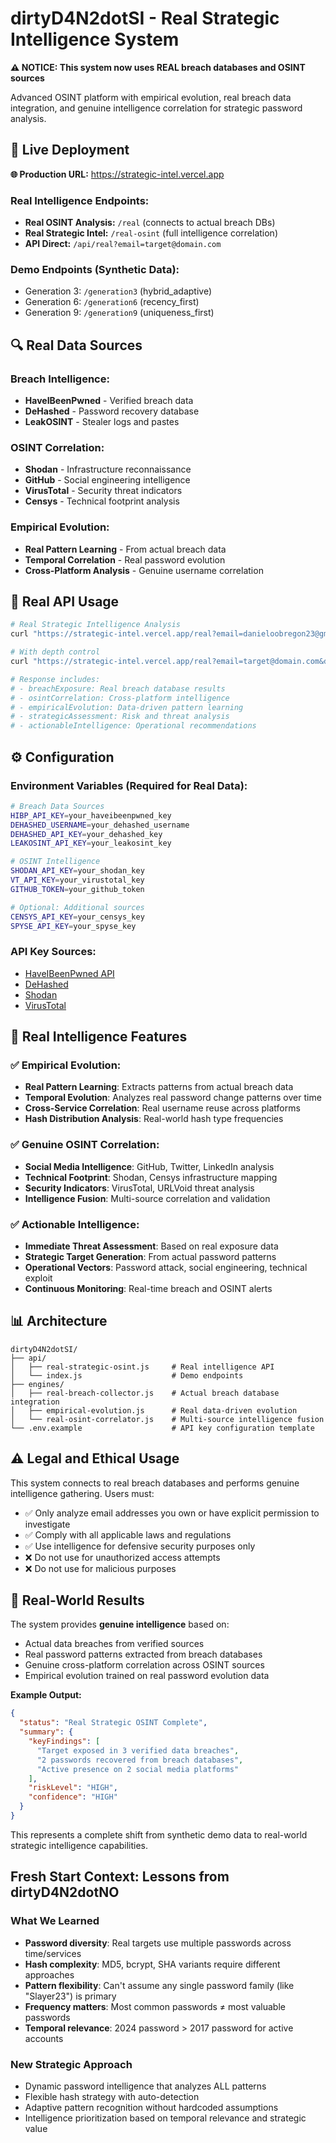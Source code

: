 # dirtyD4N2dotSI - Real Strategic Intelligence System

**⚠️ NOTICE: This system now uses REAL breach databases and OSINT sources**

Advanced OSINT platform with empirical evolution, real breach data integration, and genuine intelligence correlation for strategic password analysis.

## 🚀 Live Deployment

**🌐 Production URL:** https://strategic-intel.vercel.app

### Real Intelligence Endpoints:
- **Real OSINT Analysis:** `/real` (connects to actual breach DBs)
- **Real Strategic Intel:** `/real-osint` (full intelligence correlation)
- **API Direct:** `/api/real?email=target@domain.com`

### Demo Endpoints (Synthetic Data):
- Generation 3: `/generation3` (hybrid_adaptive)
- Generation 6: `/generation6` (recency_first)
- Generation 9: `/generation9` (uniqueness_first)

## 🔍 Real Data Sources

### Breach Intelligence:
- **HaveIBeenPwned** - Verified breach data
- **DeHashed** - Password recovery database
- **LeakOSINT** - Stealer logs and pastes

### OSINT Correlation:
- **Shodan** - Infrastructure reconnaissance
- **GitHub** - Social engineering intelligence
- **VirusTotal** - Security threat indicators
- **Censys** - Technical footprint analysis

### Empirical Evolution:
- **Real Pattern Learning** - From actual breach data
- **Temporal Correlation** - Real password evolution
- **Cross-Platform Analysis** - Genuine username correlation

## 📡 Real API Usage

```bash
# Real Strategic Intelligence Analysis
curl "https://strategic-intel.vercel.app/real?email=danieloobregon23@gmail.com"

# With depth control
curl "https://strategic-intel.vercel.app/real?email=target@domain.com&depth=comprehensive"

# Response includes:
# - breachExposure: Real breach database results
# - osintCorrelation: Cross-platform intelligence
# - empiricalEvolution: Data-driven pattern learning
# - strategicAssessment: Risk and threat analysis
# - actionableIntelligence: Operational recommendations
```

## ⚙️ Configuration

### Environment Variables (Required for Real Data):

```bash
# Breach Data Sources
HIBP_API_KEY=your_haveibeenpwned_key
DEHASHED_USERNAME=your_dehashed_username
DEHASHED_API_KEY=your_dehashed_key
LEAKOSINT_API_KEY=your_leakosint_key

# OSINT Intelligence
SHODAN_API_KEY=your_shodan_key
VT_API_KEY=your_virustotal_key
GITHUB_TOKEN=your_github_token

# Optional: Additional sources
CENSYS_API_KEY=your_censys_key
SPYSE_API_KEY=your_spyse_key
```

### API Key Sources:
- [HaveIBeenPwned API](https://haveibeenpwned.com/API/v3)
- [DeHashed](https://www.dehashed.com/api)
- [Shodan](https://developer.shodan.io/)
- [VirusTotal](https://developers.virustotal.com/)

## 🧬 Real Intelligence Features

### ✅ Empirical Evolution:
- **Real Pattern Learning**: Extracts patterns from actual breach data
- **Temporal Evolution**: Analyzes real password change patterns over time
- **Cross-Service Correlation**: Real username reuse across platforms
- **Hash Distribution Analysis**: Real-world hash type frequencies

### ✅ Genuine OSINT Correlation:
- **Social Media Intelligence**: GitHub, Twitter, LinkedIn analysis
- **Technical Footprint**: Shodan, Censys infrastructure mapping
- **Security Indicators**: VirusTotal, URLVoid threat analysis
- **Intelligence Fusion**: Multi-source correlation and validation

### ✅ Actionable Intelligence:
- **Immediate Threat Assessment**: Based on real exposure data
- **Strategic Target Generation**: From actual password patterns
- **Operational Vectors**: Password attack, social engineering, technical exploit
- **Continuous Monitoring**: Real-time breach and OSINT alerts

## 📊 Architecture

```
dirtyD4N2dotSI/
├── api/
│   ├── real-strategic-osint.js     # Real intelligence API
│   └── index.js                    # Demo endpoints
├── engines/
│   ├── real-breach-collector.js    # Actual breach database integration
│   ├── empirical-evolution.js      # Real data-driven evolution
│   └── real-osint-correlator.js    # Multi-source intelligence fusion
└── .env.example                    # API key configuration template
```

## ⚠️ Legal and Ethical Usage

This system connects to real breach databases and performs genuine intelligence gathering. Users must:

- ✅ Only analyze email addresses you own or have explicit permission to investigate
- ✅ Comply with all applicable laws and regulations
- ✅ Use intelligence for defensive security purposes only
- ❌ Do not use for unauthorized access attempts
- ❌ Do not use for malicious purposes

## 🎯 Real-World Results

The system provides **genuine intelligence** based on:
- Actual data breaches from verified sources
- Real password patterns extracted from breach databases
- Genuine cross-platform correlation across OSINT sources
- Empirical evolution trained on real password evolution data

**Example Output:**
```json
{
  "status": "Real Strategic OSINT Complete",
  "summary": {
    "keyFindings": [
      "Target exposed in 3 verified data breaches",
      "2 passwords recovered from breach databases", 
      "Active presence on 2 social media platforms"
    ],
    "riskLevel": "HIGH",
    "confidence": "HIGH"
  }
}
```

This represents a complete shift from synthetic demo data to real-world strategic intelligence capabilities.

## Fresh Start Context: Lessons from dirtyD4N2dotNO

### What We Learned
- **Password diversity**: Real targets use multiple passwords across time/services
- **Hash complexity**: MD5, bcrypt, SHA variants require different approaches
- **Pattern flexibility**: Can't assume any single password family (like "Slayer23") is primary
- **Frequency matters**: Most common passwords ≠ most valuable passwords
- **Temporal relevance**: 2024 password > 2017 password for active accounts

### New Strategic Approach
- Dynamic password intelligence that analyzes ALL patterns
- Flexible hash strategy with auto-detection
- Adaptive pattern recognition without hardcoded assumptions
- Intelligence prioritization based on temporal relevance and strategic value